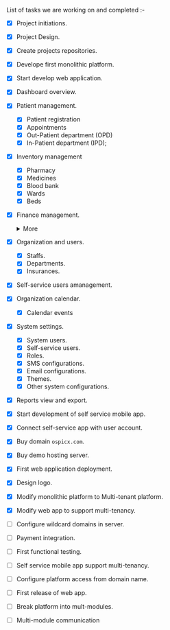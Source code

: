 List of tasks we are working on and completed :-

- [x] Project initiations.
- [x] Project Design.
- [x] Create projects repositories.
- [x] Develope first monolithic platform.
- [x] Start develop web application.
- [x] Dashboard overview.
- [x] Patient management.
    - [x]  Patient registration
    - [x] Appointments
    - [x] Out-Patient department (OPD)
    - [x] In-Patient department (IPD);
- [x] Inventory management
    - [x] Pharmacy
    - [x] Medicines
    - [x] Blood bank
    - [x] Wards
    - [x] Beds
- [x] Finance management.
    <details>
    <summary> More</summary>

    - [x] Finance dashboard.
    - [x] Bills.
    - [x] Transactions management.
    
    </details>
- [x] Organization and users.
    - [x] Staffs.
    - [x] Departments.
    - [x] Insurances.
- [x] Self-service users amanagement.
- [x] Organization calendar.
    - [x] Calendar events
- [x] System settings.
    - [x] System users.
    - [x] Self-service users.
    - [x] Roles.
    - [x] SMS configurations.
    - [x] Email configurations.
    - [x] Themes.
    - [x] Other system configurations.
- [x] Reports view and export.
- [x] Start development of self service mobile app.
- [x] Connect self-service app with user account.
- [x] Buy domain `ospicx.com`.
- [x] Buy demo hosting server.
- [x] First web application deployment.
- [x] Design logo.
- [x] Modify monolithic platform to Multi-tenant platform.
- [x] Modify web app to support multi-tenancy.
- [ ] Configure wildcard domains in server.
- [ ] Payment integration.
- [ ] First functional testing.

- [ ] Self service mobile app support multi-tenancy.
- [ ] Configure platform access from domain name.
- [ ] First release of web app.
- [ ] Break platform into mult-modules.
- [ ] Multi-module communication
